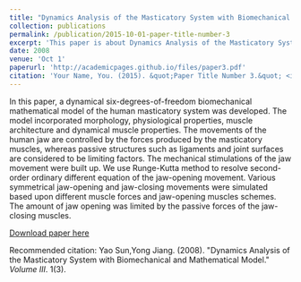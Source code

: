 ```yaml
---
title: "Dynamics Analysis of the Masticatory System with Biomechanical and Mathematical Model"
collection: publications
permalink: /publication/2015-10-01-paper-title-number-3
excerpt: 'This paper is about Dynamics Analysis of the Masticatory System with Biomechanical and Mathematical Model.'
date: 2008
venue: 'Oct 1'
paperurl: 'http://academicpages.github.io/files/paper3.pdf'
citation: 'Your Name, You. (2015). &quot;Paper Title Number 3.&quot; <i>Journal 1</i>. 1(3).'
---
```

In this paper, a dynamical six-degrees-of-freedom biomechanical mathematical model of the human masticatory system was developed. The model incorporated morphology, physiological properties, muscle architecture and dynamical muscle properties. The movements of the human jaw are controlled by the forces produced by the masticatory muscles, whereas passive structures such as ligaments and joint surfaces are considered to be limiting factors. The mechanical stimulations of the jaw movement were built up. We use Runge-Kutta method to resolve second-order ordinary different equation of the jaw-opening movement. Various symmetrical jaw-opening and jaw-closing movements were simulated based upon different muscle forces and jaw-opening muscles schemes. The amount of jaw opening was limited by the passive forces of the jaw-closing muscles.

[Download paper here](http://academicpages.github.io/files/paper3.pdf)

Recommended citation: Yao Sun,Yong Jiang. (2008). "Dynamics Analysis of the Masticatory System with Biomechanical and Mathematical Model." <i>Volume III</i>. 1(3).
